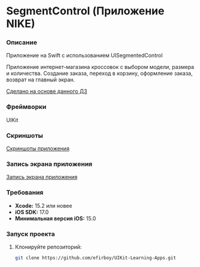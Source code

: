 # SegmentControl (Приложение NIKE)

### Описание
Приложение на Swift с использованием UISegmentedControl

Приложение интернет-магазина кроссовок с выбором модели, размера и количества. Создание заказа, переход в корзину, оформление заказа, возврат на главный экран.  

[Сделано на основе данного ДЗ](https://vk.com/topic-139873795_35804091)

### Фреймворки
UIKit

### Скриншоты
[Скриншоты приложения](https://github.com/efirboy/UIKit-Learning-Apps/raw/main/Lesson%2005%20-%20SegmentControl%20(Приложение%20NIKE)/UISegmentControl/Screenshots)

### Запись экрана приложения

[Запись экрана приложения](https://github.com/efirboy/UIKit-Learning-Apps/raw/main/Lesson%2005%20-%20SegmentControl%20(Приложение%20NIKE)/UISegmentControl/Videos/SegmentApp.mov)


### Требования
- **Xcode:** 15.2 или новее
- **iOS SDK:** 17.0
- **Минимальная версия iOS:** 15.0

### Запуск проекта
1. Клонируйте репозиторий:
   ```bash
   git clone https://github.com/efirboy/UIKit-Learning-Apps.git
